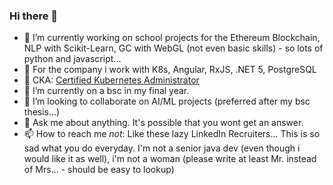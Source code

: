 ### Hi there 👋


- 🔭 I’m currently working on school projects for the Ethereum Blockchain, NLP with Scikit-Learn, GC with WebGL (not even basic skills) - so lots of python and javascript...
- :hammer: For the company i work with K8s, Angular, RxJS, .NET 5, PostgreSQL
- :whale: CKA: [Certified Kubernetes Administrator](https://www.youracclaim.com/badges/b70fad82-80f7-4fd8-b769-d0c3fa9f53ee/linked_in)
- 🌱 I’m currently on a bsc in my final year. 
- 👯 I’m looking to collaborate on AI/ML projects (preferred after my bsc thesis...)
- 💬 Ask me about anything. It's possible that you wont get an answer.
- 📫 How to reach me *not*: Like these lazy LinkedIn Recruiters... This is so sad what you do everyday. I'm not a senior java dev (even though i would like it as well), i'm not a woman (please write at least Mr. instead of Mrs... - should be easy to lookup) 

